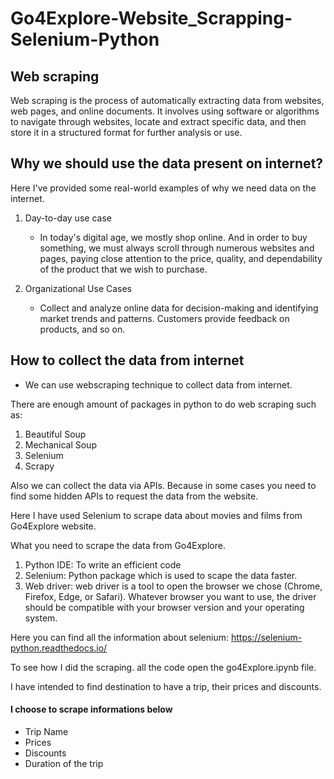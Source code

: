 # Go4Explore-Website_Scrapping-Selenium-Python

## Web scraping

Web scraping is the process of automatically extracting data from websites, web pages, and online documents. It involves using software or algorithms to navigate through websites, locate and extract specific data, and then store it in a structured format for further analysis or use. 

## Why we should use the data present on internet?

Here I've provided some real-world examples of why we need data on the internet. 
1. Day-to-day use case
    * In today's digital age, we mostly shop online. And in order to buy something, we must always scroll through numerous websites and pages, paying close attention to the price, quality, and dependability of the product that we wish to purchase.
      
2. Organizational Use Cases
   * Collect and analyze online data for decision-making and identifying market trends and patterns. Customers provide feedback on products, and so on.
    
## How to collect the data from internet 
* We can use webscraping technique to collect data from internet. 

There are enough amount of packages in python to do web scraping such as:
1. Beautiful Soup
2. Mechanical Soup
3. Selenium
4. Scrapy 

Also we can collect the data via APIs. Because in some cases you need to find some hidden APIs to request the data from the  website. 

Here I have used Selenium to scrape data about movies and films from Go4Explore website. 

What you need to scrape the data from Go4Explore. 

1. Python IDE: To write an efficient code
2. Selenium: Python package which is used to scape the data faster. 
3. Web driver: web driver is a tool to open the browser we chose (Chrome, Firefox, Edge, or Safari). Whatever browser you want to use, the driver should be compatible with your browser version and your operating system.

Here you can find all the information about selenium: https://selenium-python.readthedocs.io/

To see how I did the scraping. all the code open the go4Explore.ipynb file. 

I have intended to find destination to have a trip, their prices and discounts.  

#### I choose to scrape informations below 

  * Trip Name
  * Prices
  * Discounts 
  * Duration of the trip
    
